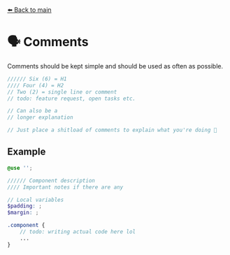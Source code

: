 [⬅️ Back to main](README.md)

# 🗣 Comments
Comments should be kept simple and should be used as often as possible.

```scss
////// Six (6) = H1
//// Four (4) = H2
// Two (2) = single line or comment
// todo: feature request, open tasks etc.

// Can also be a 
// longer explanation

// Just place a shitload of comments to explain what you're doing 💩
```

## Example
```scss
@use '';

////// Component description
//// Important notes if there are any

// Local variables
$padding: ;
$margin: ;

.component { 
    // todo: writing actual code here lol
    ... 
}
```